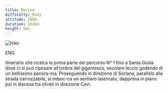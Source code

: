 ```yaml
---
title: Marino
difficulty: Easy
altitude: 280m
duration: 1h45m
height: 6mi
---
```


![hike](./hikes/santagiulia/hike.jpg)

ENG

Itinerario che ricalca la prima parte del percorso N° 1 fino a Santa Giulia dove ci si può riposare all’ombra del gigantesco, secolare leccio godendo di un bellissimo panora-ma. Proseguendo in direzione di Sorlana, parallelo alla strada carrozzabile, si imboc-ca un sentiero lastricato, dapprima in piano poi in discesa tra oliveti in direzione Cavi.
